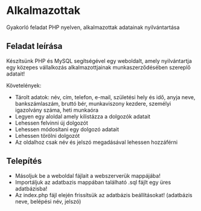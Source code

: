# Alkalmazottak
Gyakorló feladat PHP nyelven, alkalmazottak adatainak nyilvántartása

## Feladat leírása
Készítsünk PHP és MySQL segítségével egy weboldalt, amely nyilvántartja egy közepes vállalkozás alkalmazottjainak munkaszerződésében szereplő adatait!

Követelények:
* Tárolt adatok: név, cím, telefon, e-mail, születési hely és idő, anyja neve, bankszámlaszám, bruttó bér, munkaviszony kezdere, személyi igazolvány száma, heti munkaóra
* Legyen egy aloldal amely kilistázza a dolgozók adatait
* Lehessen felvinni új dolgozót
* Lehessen módosítani egy dolgozó adatait
* Lehessen törölni dolgozót
* Az oldalhoz csak név és jelszó megadásával lehessen hozzáférni

## Telepítés

* Másoljuk be a weboldal fájlait a webszerverük mappájába!
* Importáljuk az adatbazis mappában található .sql fájlt egy üres adatbázisba!
* Az index.php fájl elején frissítsük az adatbázis beállításokat!
  (adatbázis neve, belépési név, jelszó)